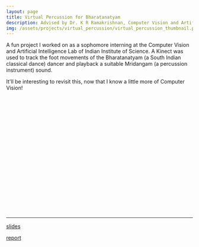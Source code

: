 ```yaml
---
layout: page
title: Virtual Percussion for Bharatanatyam
description: Advised by Dr. K R Ramakrishnan, Computer Vision and Artificial Intelligence Lab, Indian Institute of Science.
img: /assets/projects/virtual_percussion/virtual_percussion_thumbnail.png
---
```


A fun project I worked on as a sophomore interning at the Computer Vision and Artificial Intelligence Lab of Indian Institute of Science. A Kinect was used to track the foot movements of the Bharatanatyam (a South Indian classical dance) dancer and playback a suitable Mridangam (a percussion instrument) sound.

It'll be interesting to revisit this, now that I know a little more of Computer Vision!

<div align="center">
<p style="position: relative; padding: 30px 0px 56.25% 0px; height: 0; overflow: hidden; max-width:420px;">
<iframe width="100%" height="80%" frameborder="0" allowfullscreen allow="accelerometer; autoplay; encrypted-media; gyroscope; picture-in-picture"
src="https://www.youtube.com/embed/ZdDVtWi-vKY">
</iframe>
</p>
</div>


---

[slides](/assets/projects/virtual_percussion/virtual_percussion_ppt.pdf)

[report](/assets/projects/virtual_percussion/virtual_percussion.pdf)
